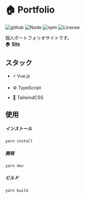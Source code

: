 # 🏠 Portfolio

![github](https://github.com/kensoz/portfolio/actions/workflows/main.yml/badge.svg)  ![Node](https://img.shields.io/badge/Node.js-v18.7.0-fb7185.svg?logo=&style=flat-square) ![npm](https://img.shields.io/badge/npm-v2.0.0-84CC16.svg?style=flat-square) ![License](https://img.shields.io/badge/License-MPL-0284C7.svg?logo=&style=flat-square)

個人ポートフォリオサイトです。  
🏠 **[Site](https://kensoz.github.io/portfolio/)**



## スタック

- ⚡️ Vue.js

- ⚙️ TypeScript

- 🎨 TailwindCSS

  

## 使用

##### インストール

```bash
yarn install
```

##### 開発

```bash
yarn dev
```

##### ビルド

```bash
yarn build
```


